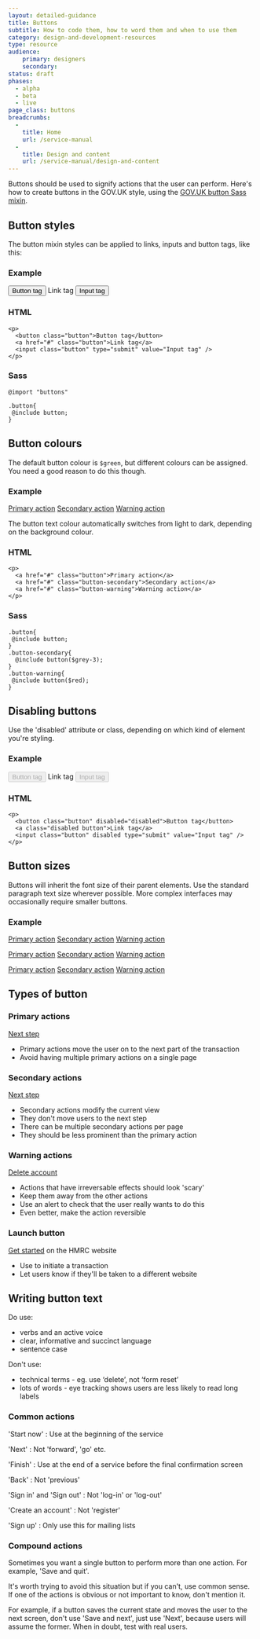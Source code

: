 ```yaml
---
layout: detailed-guidance
title: Buttons
subtitle: How to code them, how to word them and when to use them   
category: design-and-development-resources
type: resource
audience:
    primary: designers
    secondary: 
status: draft
phases:
  - alpha
  - beta
  - live
page_class: buttons
breadcrumbs:
  -
    title: Home
    url: /service-manual
  -
    title: Design and content
    url: /service-manual/design-and-content
---
```


Buttons should be used to signify actions that the user can perform. Here's how to create buttons in the GOV.UK style, using the [GOV.UK button Sass mixin](https://github.com/alphagov/government-service-design-manual/blob/master/service-manual/assets/stylesheets/design-patterns/_buttons.scss).

## Button styles

The button mixin styles can be applied to links, inputs and button tags, like this:

### Example

<div class="pattern-example">
  <p>
    <button class="button">Button tag</button>
    <a class="button">Link tag</a>
    <input class="button" type="submit" value="Input tag" /> 
  </p>
</div>

### HTML

    <p>
      <button class="button">Button tag</button>
      <a href="#" class="button">Link tag</a>
      <input class="button" type="submit" value="Input tag" /> 
    </p>

### Sass

    @import "buttons"

    .button{
     @include button;
    }

## Button colours

The default button colour is `$green`, but different colours can be assigned. You need a good reason to do this though. 

### Example

<div class="pattern-example">
  <p>
    <a href="#" class="button">Primary action</a> 
    <a href="#" class="button-secondary">Secondary action</a> 
    <a href="#" class="button-warning">Warning action</a>
  </p>
</div>

The button text colour automatically switches from light to dark, depending on the background colour.

### HTML

    <p>
      <a href="#" class="button">Primary action</a> 
      <a href="#" class="button-secondary">Secondary action</a> 
      <a href="#" class="button-warning">Warning action</a>
    </p>

### Sass

    .button{
     @include button;
    }
    .button-secondary{
      @include button($grey-3);
    }
    .button-warning{
     @include button($red);
    }

## Disabling buttons

Use the 'disabled' attribute or class, depending on which kind of element you're styling.

### Example

<div class="pattern-example">
  <p>
    <button class="button" disabled="disabled">Button tag</button>
    <a class="disabled button">Link tag</a>
    <input class="button" disabled type="submit" value="Input tag" /> 
  </p>
</div>

### HTML

    <p>
      <button class="button" disabled="disabled">Button tag</button>
      <a class="disabled button">Link tag</a>
      <input class="button" disabled type="submit" value="Input tag" /> 
    </p>


## Button sizes

Buttons will inherit the font size of their parent elements. Use the standard paragraph text size wherever possible. More complex interfaces may occasionally require smaller buttons.

### Example

<div class="pattern-example">
  <p>
    <a href="#" class="button">Primary action</a> 
    <a href="#" class="button-secondary">Secondary action</a> 
    <a href="#" class="button-warning">Warning action</a>
  </p>
  <div>
    <a href="#" class="button">Primary action</a> 
    <a href="#" class="button-secondary">Secondary action</a> 
    <a href="#" class="button-warning">Warning action</a>
  </div>
  <p>
    <a href="#" class="x-small button">Primary action</a> 
    <a href="#" class="x-small button-secondary">Secondary action</a> 
    <a href="#" class="x-small button-warning">Warning action</a>
  </p>
</div>

## Types of button

### Primary actions
<div class="pattern-example">
  <p>
    <a href="#" class="button">Next step</a>
  </p>
</div>

* Primary actions move the user on to the next part of the transaction
* Avoid having multiple primary actions on a single page

### Secondary actions
<div class="pattern-example">
  <p>
    <a href="#" class="button-secondary">Next step</a>
  </p>
</div>

* Secondary actions modify the current view
* They don't move users to the next step
* There can be multiple secondary actions per page
* They should be less prominent than the primary action

### Warning actions
<div class="pattern-example">
  <p>
    <a href="#" class="button-warning">Delete account</a>
  </p>
</div>

* Actions that have irreversable effects should look 'scary'
* Keep them away from the other actions
* Use an alert to check that the user really wants to do this
* Even better, make the action reversible

### Launch button
<div class="pattern-example">
  <p>
    <a href="#" class="button" rel="external" title="Get started on the HMRC website">Get started</a> 
     on the HMRC website
  </p>
</div>

* Use to initiate a transaction
* Let users know if they'll be taken to a different website


## Writing button text

Do use:

* verbs and an active voice
* clear, informative and succinct language
* sentence case

Don't use:

* technical terms - eg. use ‘delete’, not ‘form reset’
* lots of words - eye tracking shows users are less likely to read long labels


### Common actions

'Start now'
: Use at the beginning of the service

'Next'
: Not 'forward', 'go' etc.

'Finish'
: Use at the end of a service before the final confirmation screen 

'Back'
: Not 'previous'

'Sign in' and 'Sign out'
: Not 'log-in' or 'log-out'

'Create an account'
: Not 'register'

'Sign up'
: Only use this for mailing lists


### Compound actions

Sometimes you want a single button to perform more than one action. For example, 'Save and quit'.

It's worth trying to avoid this situation but if you can't, use common sense. If one of the actions is obvious or not important to know, don't mention it.

For example, if a button saves the current state and moves the user to the next screen, don't use 'Save and next', just use 'Next', because users will assume the former. When in doubt, test with real users.




